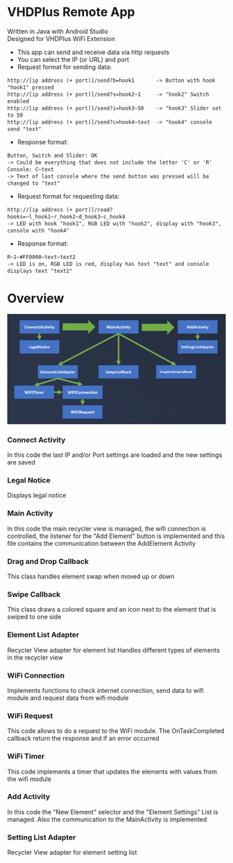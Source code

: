 # VHDPlus Remote App
Written in Java with Android Studio</br>
Designed for VHDPlus WiFi Extension

- This app can send and receive data via http requests
- You can select the IP (or URL) and port
- Request format for sending data:
```
http://[ip address (+ port)]/send?b=hook1       -> Button with hook "hook1" pressed
http://[ip address (+ port)]/send?s=hook2~1     -> "hook2" Switch enabled
http://[ip address (+ port)]/send?i=hook3~50    -> "hook3" Slider set to 50
http://[ip address (+ port)]/send?c=hook4~text  -> "hook4" console send "text"
```
- Response format:
```
Button, Switch and Slider: OK
-> Could be everything that does not include the letter 'C' or 'R'
Console: C~text
-> Text of last console where the send button was pressed will be changed to "text"
```

- Request format for requesting data: 
```
http://[ip address (+ port)]/read?hooks=~l_hook1~r_hook2~d_hook3~c_hook4
-> LED with hook "hook1", RGB LED with "hook2", display with "hook3", console with "hook4"
```
- Response format:
```
R~1~#FF0000~text~text2
-> LED is on, RGB LED is red, display has text "text" and console displays text "text2"
```

# Overview
![Overview Image](Overview.png)

### Connect Activity
In this code the last IP and/or Port settings are loaded and the new settings are saved

### Legal Notice
Displays legal notice

### Main Activity
In this code the main recycler view is managed, the wifi connection is controlled,
the listener for the "Add Element" button is implemented and this file contains
the communication between the AddElement Activity

### Drag and Drop Callback
This class handles element swap when moved up or down

### Swipe Callback
This class draws a colored square and an icon next to the element that is swiped to one side

### Element List Adapter
Recycler View adapter for element list
Handles different types of elements in the recycler view

### WiFi Connection
Implements functions to check internet connection, send data to wifi module
and request data from wifi module

### WiFi Request
This code allows to do a request to the WiFi module.
The OnTaskCompleted callback return the response and if an error occurred

### WiFi Timer
This code implements a timer that updates the elements with values from the wifi module

### Add Activity
In this code the "New Element" selector and the "Element Settings" List is managed.
Also the communication to the MainActivity is implemented

### Setting List Adapter
Recycler View adapter for element setting list
